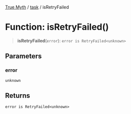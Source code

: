 [True Myth](../../index.md) / [task](../index.md) / isRetryFailed

# Function: isRetryFailed()

> **isRetryFailed**(`error`): `error is RetryFailed<unknown>`

## Parameters

### error

`unknown`

## Returns

`error is RetryFailed<unknown>`

